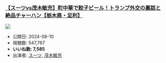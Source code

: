 ### [【スーツvs茂木敏充】町中華で餃子ビール！トランプ外交の裏話と絶品チャーハン【栃木県・足利】](https://www.youtube.com/watch?v=uJzoql06jxg)
[![](https://img.youtube.com/vi/uJzoql06jxg/sddefault.jpg)](https://www.youtube.com/watch?v=uJzoql06jxg)
-   公開日: 2024-08-10
-   視聴数: 547,767
-   **いいね数: 7,585**
-   出演者: [スーツ](/rehacq_fan/people/スーツ "wikilink"), [茂木敏充](/rehacq_fan/people/茂木敏充 "wikilink")
